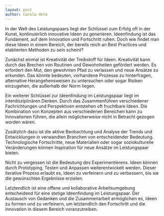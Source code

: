 ```yaml
---
layout: post
author: Carola Helm
---
```



In der Welt des Leistungspaars liegt der Schlüssel zum Erfolg oft in der Kunst, kontinuierlich innovative Ideen zu generieren. Ideenfindung ist das Fundament, auf dem Innovation und Fortschritt ruhen. Doch wie findet man diese Ideen in einem Bereich, der bereits reich an Best Practices und etablierten Methoden zu sein scheint?

Zunächst einmal ist Kreativität der Treibstoff für Ideen. Kreativität kann durch das Brechen von Routinen und Gewohnheiten gefördert werden. Es erfordert den Mut, den gewohnten Pfad zu verlassen und neue Ansätze zu erkunden. Das könnte bedeuten, vorhandene Prozesse zu hinterfragen, alternative Herangehensweisen zu untersuchen oder sogar Risiken einzugehen, die außerhalb der Norm liegen.

Ein weiterer Schlüssel zur Ideenfindung im Leistungspaar liegt im interdisziplinären Denken. Durch das Zusammenführen verschiedener Fachrichtungen und Perspektiven entstehen oft fruchtbare Ideen. Die Kombination von Konzepten aus verschiedenen Bereichen kann zu Innovationen führen, die allein möglicherweise nicht in Betracht gezogen worden wären.

Zusätzlich dazu ist die aktive Beobachtung und Analyse der Trends und Entwicklungen in verwandten Branchen von entscheidender Bedeutung. Technologische Fortschritte, neue Materialien oder sogar soziokulturelle Veränderungen können Inspiration für neue Ansätze im Leistungspaar bieten.

Nicht zu vergessen ist die Bedeutung des Experimentierens. Ideen können durch Prototyping, Testen und Anpassen weiterentwickelt werden. Dieser iterative Prozess erlaubt es, Ideen zu verfeinern und zu verbessern, bis sie die gewünschten Ergebnisse erzielen.

Letztendlich ist eine offene und kollaborative Arbeitsumgebung entscheidend für eine stetige Ideenfindung im Leistungspaar. Der Austausch von Gedanken und die Zusammenarbeit ermöglichen es, Ideen zu formen und zu verfeinern, um letztendlich den Fortschritt und die Innovation in diesem Bereich voranzutreiben.
